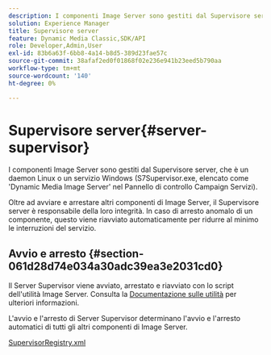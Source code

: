 ```yaml
---
description: I componenti Image Server sono gestiti dal Supervisore server, che è un daemon Linux o un servizio Windows (S7Supervisor.exe, elencato come 'Dynamic Media Image Server' nel Pannello di controllo Campaign Servizi).
solution: Experience Manager
title: Supervisore server
feature: Dynamic Media Classic,SDK/API
role: Developer,Admin,User
exl-id: 83b6a63f-6bb8-4a14-b8d5-389d23fae57c
source-git-commit: 38afaf2ed0f01868f02e236e941b23eed5b790aa
workflow-type: tm+mt
source-wordcount: '140'
ht-degree: 0%

---
```


# Supervisore server{#server-supervisor}

I componenti Image Server sono gestiti dal Supervisore server, che è un daemon Linux o un servizio Windows (S7Supervisor.exe, elencato come &#39;Dynamic Media Image Server&#39; nel Pannello di controllo Campaign Servizi).

Oltre ad avviare e arrestare altri componenti di Image Server, il Supervisore server è responsabile della loro integrità. In caso di arresto anomalo di un componente, questo viene riavviato automaticamente per ridurre al minimo le interruzioni del servizio.

## Avvio e arresto {#section-061d28d74e034a30adc39ea3e2031cd0}

Il Server Supervisor viene avviato, arrestato e riavviato con lo script dell&#39;utilità Image Server. Consulta la [Documentazione sulle utilità](../../../is-api/is-utils/utilities/c-location-of-utilities.md#concept-bae61e53344449af978502cac6be8b5f) per ulteriori informazioni.

L&#39;avvio e l&#39;arresto di Server Supervisor determinano l&#39;avvio e l&#39;arresto automatici di tutti gli altri componenti di Image Server.

[SupervisorRegistry.xml](../../../is-api/image-serving-api-ref/c-configuration-and-administration/r-server-configuration-files/r-supervisorregistry.md#reference-b55f37a7a7a044d19c1722f5130906c6)
